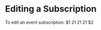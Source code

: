 [title]: # (Editing a Subscription)
[tags]: # (Editing a Subscription)
[priority]: # (1000)

# Editing a Subscription

To edit an event subscription:
$1
$2$1
$2$1
$2$1
$2